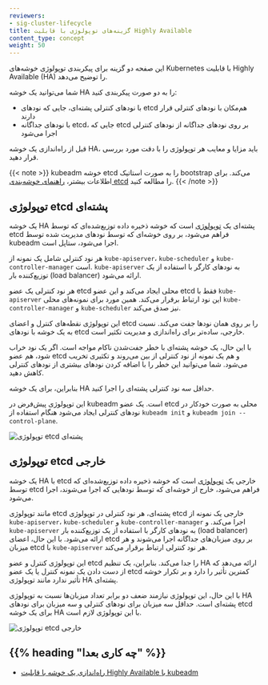 ```yaml
---
reviewers:
- sig-cluster-lifecycle
title: گزینه‌های توپولوژی با قابلیت Highly Available
content_type: concept
weight: 50
---
```


<!-- overview -->

این صفحه دو گزینه برای پیکربندی توپولوژی خوشه‌های Kubernetes با قابلیت Highly Available (HA) را توضیح می‌دهد.

شما می‌توانید یک خوشه HA را به دو صورت پیکربندی کنید:

- با نودهای کنترلی پشته‌ای، جایی که نودهای etcd هم‌مکان با نودهای کنترلی قرار دارند
- با نودهای جداگانه etcd، جایی که etcd بر روی نودهای جداگانه از نودهای کنترلی اجرا می‌شود

قبل از راه‌اندازی یک خوشه HA، باید مزایا و معایب هر توپولوژی را با دقت مورد بررسی قرار دهید.

{{< note >}}
kubeadm خوشه etcd را به صورت استاتیک bootstrap می‌کند. برای اطلاعات بیشتر، [راهنمای خوشه‌بندی etcd](https://github.com/etcd-io/etcd/blob/release-3.4/Documentation/op-guide/clustering.md#static) را مطالعه کنید.
{{< /note >}}



<!-- body -->

## توپولوژی etcd پشته‌ای

یک خوشه HA پشته‌ای یک [توپولوژی](https://en.wikipedia.org/wiki/Network_topology) است که خوشه ذخیره داده توزیع‌شده‌ای که توسط etcd فراهم می‌شود، بر روی خوشه‌ای که توسط نودهای مدیریت شده توسط kubeadm اجرا می‌شود، ستاپل است.

هر نود کنترلی شامل یک نمونه از `kube-apiserver`، `kube-scheduler` و `kube-controller-manager` است. `kube-apiserver` به نودهای کارگر با استفاده از یک توزیع‌کننده بار (load balancer) ارائه می‌شود.

هر نود کنترلی یک عضو etcd محلی ایجاد می‌کند و این عضو etcd فقط با `kube-apiserver` این نود ارتباط برقرار می‌کند. همین مورد برای نمونه‌های محلی `kube-controller-manager` و `kube-scheduler` نیز صدق می‌کند.

این توپولوژی نقطه‌های کنترل و اعضای etcd را بر روی همان نودها جفت می‌کند. نسبت به یک خوشه با نودهای etcd خارجی، ساده‌تر برای راه‌اندازی و مدیریت تکثیر است.

با این حال، یک خوشه پشته‌ای با خطر جفت‌شدن ناکام مواجه است. اگر یک نود خراب شود، هم عضو etcd و هم یک نمونه از نود کنترلی از بین می‌روند و تکثیری تخریب می‌شود. شما می‌توانید این خطر را با اضافه کردن نودهای بیشتری از نودهای کنترلی کاهش دهید.

بنابراین، برای یک خوشه HA حداقل سه نود کنترلی پشته‌ای را اجرا کنید.

این توپولوژی پیش‌فرض در kubeadm است. یک عضو etcd محلی به صورت خودکار در نودهای کنترلی ایجاد می‌شود هنگام استفاده از `kubeadm init` و `kubeadm join --control-plane`.

![توپولوژی etcd پشته‌ای](/images/kubeadm/kubeadm-ha-topology-stacked-etcd.svg)

## توپولوژی etcd خارجی

یک خوشه HA با etcd خارجی یک [توپولوژی](https://en.wikipedia.org/wiki/Network_topology) است که خوشه ذخیره داده توزیع‌شده‌ای که توسط etcd فراهم می‌شود، خارج از خوشه‌ای که توسط نودهایی که اجرا می‌شوند، اجرا می‌شود.

مانند توپولوژی etcd پشته‌ای، هر نود کنترلی در توپولوژی etcd خارجی یک نمونه از `kube-apiserver`، `kube-scheduler` و `kube-controller-manager` اجرا می‌کند. و `kube-apiserver` به نودهای کارگر با استفاده از یک توزیع‌کننده بار (load balancer) ارائه می‌شود. با این حال، اعضای etcd بر روی میزبان‌های جداگانه اجرا می‌شوند و هر میزبان etcd با `kube-apiserver` هر نود کنترلی ارتباط برقرار می‌کند.

این توپولوژی کنترل و عضو etcd را جدا می‌کند. بنابراین، یک تنظیم HA ارائه می‌دهد که از دست دادن یک نمونه کنترل یا یک عضو etcd کمترین تأثیر را دارد و بر تکرار خوشه تأثیر ندارد مانند توپولوژی HA پشته‌ای.

با این حال، این توپولوژی نیازمند ضعف دو برابر تعداد میزبان‌ها نسبت به توپولوژی HA پشته‌ای است. حداقل سه میزبان برای نودهای کنترلی و سه میزبان برای نودهای etcd برای یک خوشه HA با این توپولوژی لازم است.

![توپولوژی etcd خارجی](/images/kubeadm/kubeadm-ha-topology-external-etcd.svg)



## {{% heading "چه کاری بعدا" %}}


- [راه‌اندازی یک خوشه با قابلیت Highly Available با kubeadm](/docs/setup/production-environment/tools/kubeadm/high-availability/)
